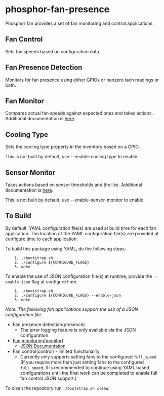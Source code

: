 # phosphor-fan-presence
Phosphor fan provides a set of fan monitoring and control applications:

## Fan Control 

Sets fan speeds based on configuration data.

## Fan Presence Detection

Monitors for fan presence using either GPIOs or nonzero tach readings or both.

## Fan Monitor

Compares actual fan speeds against expected ones and takes actions.
Additional documentation is [here](monitor/README.md).

## Cooling Type

Sets the cooling type property in the inventory based on a GPIO.

This is not built by default, use --enable-cooling type to enable.
  
## Sensor Monitor

Takes actions based on sensor thresholds and the like.
Additional documentation is [here](sensor-monitor/README.md).

This is not built by default, use --enable-sensor-monitor to enable.

## To Build
By default, YAML configuration file(s) are used at build time for each fan
application. The location of the YAML configuration file(s) are provided at
configure time to each application.

To build this package using YAML, do the following steps:
```
    1. ./bootstrap.sh
    2. ./configure ${CONFIGURE_FLAGS}
    3. make
```

To enable the use of JSON configuration file(s) at runtime, provide the
`--enable-json` flag at configure time.
```
    1. ./bootstrap.sh
    2. ./configure ${CONFIGURE_FLAGS} --enable-json
    3. make
```
*Note: The following fan applications support the use of a JSON configuration
file.*
* Fan presence detection(presence)
  * The error logging feature is only available via the JSON configuration.
* [Fan monitoring(monitor)](monitor/README.md)
  * [JSON Documentation](monitor/json)
* Fan control(control) - limited functionality
    * Currently only supports setting fans to the configured `full_speed`  
      (If you require more than just setting fans to the configured
       `full_speed`, it is recommended to continue using YAML based
       configurations until the final work can be completed to enable
       full fan control JSON support.)

To clean the repository run `./bootstrap.sh clean`.
